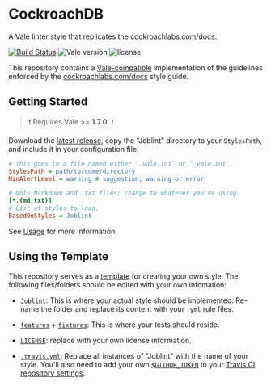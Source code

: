 # CockroachDB
A Vale linter style that replicates the [cockroachlabs.com/docs](https://cockroachlabs.com/docs).

[![Build Status](https://travis-ci.org/errata-ai/Joblint.svg?branch=master)](https://travis-ci.org/errata-ai/Joblint) ![Vale version](https://img.shields.io/badge/vale-%3E%3D%20v1.7.0-blue.svg) ![license](https://img.shields.io/github/license/mashape/apistatus.svg)


This repository contains a [Vale-compatible](https://github.com/errata-ai/vale) implementation of the guidelines enforced by the [cockroachlabs.com/docs](https://cockroachlabs.com/docs) style guide.

## Getting Started

> :exclamation: Requires Vale >= **1.7.0**. :exclamation:

Download the [latest release](https://github.com/errata-ai/Joblint/releases), copy the "Joblint" directory to your `StylesPath`, and include it in your configuration file:

```ini
# This goes in a file named either `.vale.ini` or `_vale.ini`.
StylesPath = path/to/some/directory
MinAlertLevel = warning # suggestion, warning or error

# Only Markdown and .txt files; change to whatever you're using.
[*.{md,txt}]
# List of styles to load.
BasedOnStyles = Joblint
```

See [Usage](https://github.com/errata-ai/vale/#usage) for more information.

## Using the Template

This repository serves as a [template](https://help.github.com/en/github/creating-cloning-and-archiving-repositories/creating-a-repository-from-a-template) for creating your own style. The following files/folders should be edited with your own infomation:

- [`Joblint`](https://github.com/errata-ai/Joblint/tree/master/Joblint): This is where your actual style should be implemented. Re-name the folder and replace its content with your `.yml` rule files.

- [`features`](https://github.com/errata-ai/Joblint/tree/master/features) + [`fixtures`](https://github.com/errata-ai/Joblint/tree/master/fixtures): This is where your tests should reside.

- [`LICENSE`](https://github.com/errata-ai/Joblint/blob/master/LICENSE): replace with your own license information.

- [`.travis.yml`](https://github.com/errata-ai/Joblint/blob/master/.travis.yml): Replace all instances of "Joblint" with the name of your style. You'll also need to add your own [`$GITHUB_TOKEN`](https://help.github.com/en/github/authenticating-to-github/creating-a-personal-access-token-for-the-command-line) to your [Travis CI repository settings](https://docs.travis-ci.com/user/environment-variables/#defining-variables-in-repository-settings).
